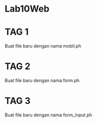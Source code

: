 # Lab10Web
# TAG 1
Buat file baru dengan nama mobil.ph
# TAG 2
Buat file baru dengan nama form.ph
# TAG 3
Buat file baru dengan nama form_input.ph
